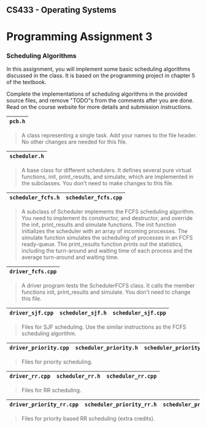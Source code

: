 ## CS433 - Operating Systems
# Programming Assignment 3
### Scheduling Algorithms

In this assignment, you will implement some basic scheduling algorithms discussed in the class. It is based on the programming project in chapter 5 of the textbook.

Complete the implementations of scheduling algorithms in the provided source files, and remove "TODO"s from the comments after you are done. Read on the course website for more details and submission instructions.

| `pcb.h` |
| ------- |

> A class representing a single task. Add your names to the file header. No other changes are needed for this file.

| `scheduler.h` |
| ------------- |
> A base class for different schedulers. It defines several pure virtual functions, init, print_results, and simulate, which are implemented in the subclasses. You don't need to make changes to this file. 

| `scheduler_fcfs.h` | `scheduler_fcfs.cpp` |
| ------------------ | -------------------- |
> A subclass of Scheduler implements the FCFS scheduling algorithm. You need to implement its constructor, and destructor, and override the init, print_results and simulate functions. The init function initializes the scheduler with an array of incoming processes. The simulate function simulates the scheduling of processes in an FCFS ready-queue. The print_results function prints out the statistics, including the turn-around and waiting time of each process and the average turn-around and waiting time. 

| `driver_fcfs.cpp` |
| ----------------- |
> A driver program tests the SchedulerFCFS class. It calls the member functions init, print_results and simulate. You don't need to change this file.

| `driver_sjf.cpp` | `scheduler_sjf.h` | `scheduler_sjf.cpp` |
| ---------------- | ----------------- | ------------------- |
> Files for SJF scheduling. Use the similar instructions as the FCFS scheduling algorithm.

| `driver_priority.cpp` | `scheduler_priority.h` | `scheduler_priority.cpp` |
| --------------------- | ---------------------- | ------------------------ |
> Files for priority scheduling.

| `driver_rr.cpp` | `scheduler_rr.h` | `scheduler_rr.cpp` |
| --------------- | ---------------- | ------------------ |
> Files for RR scheduling.

| `driver_priority_rr.cpp` | `scheduler_priority_rr.h` | `scheduler_priority_rr.cpp` |
| ------------------------ | ------------------------- | --------------------------- |
> Files for priority based RR scheduling (extra credits).
